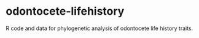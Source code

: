 # odontocete-lifehistory
R code and data for phylogenetic analysis of odontocete life history traits.
